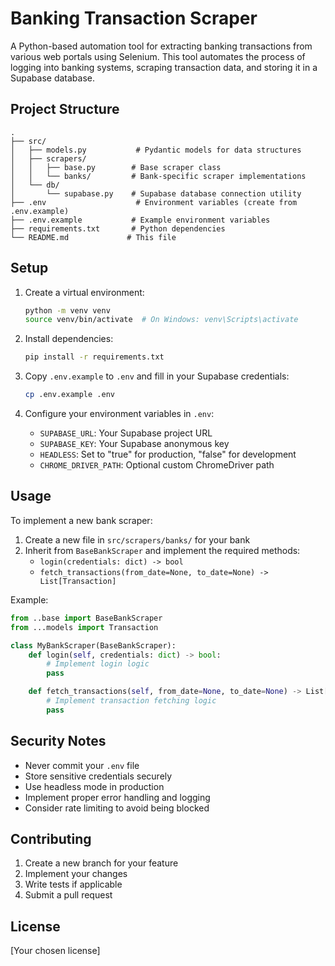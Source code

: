 # Banking Transaction Scraper

A Python-based automation tool for extracting banking transactions from various web portals using Selenium. This tool automates the process of logging into banking systems, scraping transaction data, and storing it in a Supabase database.

## Project Structure

```
.
├── src/
│   ├── models.py           # Pydantic models for data structures
│   ├── scrapers/
│   │   ├── base.py        # Base scraper class
│   │   └── banks/         # Bank-specific scraper implementations
│   └── db/
│       └── supabase.py    # Supabase database connection utility
├── .env                    # Environment variables (create from .env.example)
├── .env.example           # Example environment variables
├── requirements.txt       # Python dependencies
└── README.md             # This file
```

## Setup

1. Create a virtual environment:
   ```bash
   python -m venv venv
   source venv/bin/activate  # On Windows: venv\Scripts\activate
   ```

2. Install dependencies:
   ```bash
   pip install -r requirements.txt
   ```

3. Copy `.env.example` to `.env` and fill in your Supabase credentials:
   ```bash
   cp .env.example .env
   ```

4. Configure your environment variables in `.env`:
   - `SUPABASE_URL`: Your Supabase project URL
   - `SUPABASE_KEY`: Your Supabase anonymous key
   - `HEADLESS`: Set to "true" for production, "false" for development
   - `CHROME_DRIVER_PATH`: Optional custom ChromeDriver path

## Usage

To implement a new bank scraper:

1. Create a new file in `src/scrapers/banks/` for your bank
2. Inherit from `BaseBankScraper` and implement the required methods:
   - `login(credentials: dict) -> bool`
   - `fetch_transactions(from_date=None, to_date=None) -> List[Transaction]`

Example:
```python
from ..base import BaseBankScraper
from ...models import Transaction

class MyBankScraper(BaseBankScraper):
    def login(self, credentials: dict) -> bool:
        # Implement login logic
        pass

    def fetch_transactions(self, from_date=None, to_date=None) -> List[Transaction]:
        # Implement transaction fetching logic
        pass
```

## Security Notes

- Never commit your `.env` file
- Store sensitive credentials securely
- Use headless mode in production
- Implement proper error handling and logging
- Consider rate limiting to avoid being blocked

## Contributing

1. Create a new branch for your feature
2. Implement your changes
3. Write tests if applicable
4. Submit a pull request

## License

[Your chosen license]
